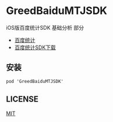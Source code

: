 # GreedBaiduMTJSDK

iOS版百度统计SDK 基础分析 部分

* [百度统计](http://mtj.baidu.com/)
* [百度统计SDK下载](http://mtj.baidu.com/web/sdk/index)

## 安装

```
pod 'GreedBaiduMTJSDK'
```

## LICENSE

[MIT](LICENSE)
